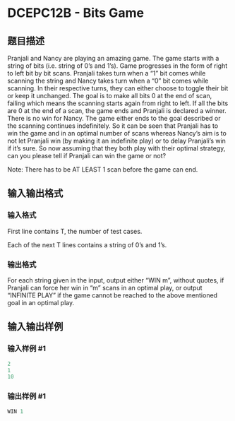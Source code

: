 # DCEPC12B - Bits Game

## 题目描述

Pranjali and Nancy are playing an amazing game. The game starts with a string of bits (i.e. string of 0’s and 1’s). Game progresses in the form of right to left bit by bit scans. Pranjali takes turn when a “1” bit comes while scanning the string and Nancy takes turn when a “0” bit comes while scanning. In their respective turns, they can either choose to toggle their bit or keep it unchanged. The goal is to make all bits 0 at the end of scan, failing which means the scanning starts again from right to left. If all the bits are 0 at the end of a scan, the game ends and Pranjali is declared a winner. There is no win for Nancy. The game either ends to the goal described or the scanning continues indefinitely. So it can be seen that Pranjali has to win the game and in an optimal number of scans whereas Nancy’s aim is to not let Pranjali win (by making it an indefinite play) or to delay Pranjali’s win if it’s sure. So now assuming that they both play with their optimal strategy, can you please tell if Pranjali can win the game or not?

Note: There has to be AT LEAST 1 scan before the game can end.

## 输入输出格式

### 输入格式

First line contains T, the number of test cases.

Each of the next T lines contains a string of 0’s and 1’s.

### 输出格式

For each string given in the input, output either “WIN m”, without quotes, if Pranjali can force her win in “m” scans in an optimal play, or output “INFINITE PLAY” if the game cannot be reached to the above mentioned goal in an optimal play.

## 输入输出样例

### 输入样例 #1

```cpp
2
1
10
```


### 输出样例 #1

```cpp
WIN 1
```


